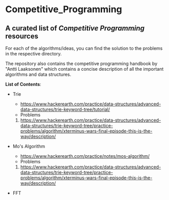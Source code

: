 # Competitive_Programming

## A curated list of *Competitive Programming* resources

For each of the algorithms/ideas, you can find the solution to the problems in the respective directory.

The repository also contains the competitive programming handbook by "Antti Laaksonen" which contains a concise description of all the important algorithms and data structures.

**List of Contents**:

- Trie
    - https://www.hackerearth.com/practice/data-structures/advanced-data-structures/trie-keyword-tree/tutorial/
    - Problems
    1. https://www.hackerearth.com/practice/data-structures/advanced-data-structures/trie-keyword-tree/practice-problems/algorithm/xterminus-wars-final-episode-this-is-the-way/description/
- Mo's Algorithm
    - https://www.hackerearth.com/practice/notes/mos-algorithm/
    - Problems
    1. https://www.hackerearth.com/practice/data-structures/advanced-data-structures/trie-keyword-tree/practice-problems/algorithm/xterminus-wars-final-episode-this-is-the-way/description/
    
- FFT
